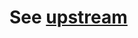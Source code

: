 # See [upstream](https://github.com/fpinscala/fpinscala/tree/master/answers/src/main/scala/fpinscala)